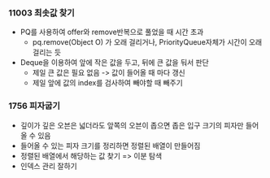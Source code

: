 ### 11003 최솟값 찾기

- PQ를 사용하여 offer와 remove반복으로 풀었을 때 시간 초과
  - pq.remove(Object O) 가 오래 걸리거나, PriorityQueue자체가 시간이 오래 걸리는 듯
- Deque을 이용하여 앞에 작은 값을 두고, 뒤에 큰 값을 둬서 판단
  - 제일 큰 값은 필요 없음 -> 값이 들어올 때 마다 갱신
  - 제일 앞에 값의 index를 검사하여 빼야할 때 빼주기





### 1756 피자굽기

- 깊이가 깊은 오븐은 넓더라도 앞쪽의 오븐이 좁으면 좁은 입구 크기의 피자만 들어올 수 있음
- 들어올 수 있는 피자 크기를 정리하면 정렬된 배열이 만들어짐
- 정렬된 배열에서 해당하는 값 찾기 => 이분 탐색
- 인덱스 관리 잘하기